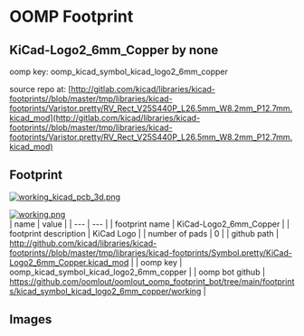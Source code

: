 # OOMP Footprint  
## KiCad-Logo2_6mm_Copper  by none  
  
oomp key: oomp_kicad_symbol_kicad_logo2_6mm_copper  
  
source repo at: [http://gitlab.com/kicad/libraries/kicad-footprints//blob/master/tmp/libraries/kicad-footprints/Varistor.pretty/RV_Rect_V25S440P_L26.5mm_W8.2mm_P12.7mm.kicad_mod](http://gitlab.com/kicad/libraries/kicad-footprints//blob/master/tmp/libraries/kicad-footprints/Varistor.pretty/RV_Rect_V25S440P_L26.5mm_W8.2mm_P12.7mm.kicad_mod)  
## Footprint  
  
[![working_kicad_pcb_3d.png](working_kicad_pcb_3d_600.png)](working_kicad_pcb_3d.png)  
  
[![working.png](working_600.png)](working.png)  
| name | value | 
| --- | --- | 
| footprint name | KiCad-Logo2_6mm_Copper | 
| footprint description | KiCad Logo | 
| number of pads | 0 | 
| github path | http://github.com/kicad/libraries/kicad-footprints//blob/master/tmp/libraries/kicad-footprints/Symbol.pretty/KiCad-Logo2_6mm_Copper.kicad_mod | 
| oomp key | oomp_kicad_symbol_kicad_logo2_6mm_copper | 
| oomp bot github | https://github.com/oomlout/oomlout_oomp_footprint_bot/tree/main/footprints/kicad_symbol_kicad_logo2_6mm_copper/working | 
## Images  
